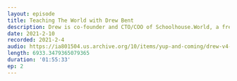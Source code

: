 ```yaml
---
layout: episode
title: Teaching The World with Drew Bent
description: Drew is co-founder and CTO/COO of Schoolhouse.World, a free peer-to-peer tutoring platform led by Sal Khan of Khan Academy. We discuss choosing a college with a coin flip, exploring and exploiting internships, dangers of the digital Sabbath, and coming to grips with reality.
date: 2021-2-10
recorded: 2021-2-4
audio: https://ia801504.us.archive.org/10/items/yup-and-coming/drew-v4-with-aftercredits.mp3
length: 6933.3479365079365
duration: '01:55:33'
ep: 2
---
```

